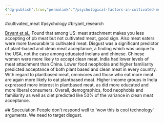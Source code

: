 ```yaml
---
{"dg-publish":true,"permalink":"/psychological-factors-in-cultivated-meat-acceptance/","tags":["#cultivated_meat","#psychology","#bryant_research"],"created":"2025-10-23T17:42:47.551+01:00","updated":"2025-10-23T18:06:08.725+01:00"}
---
```


#cultivated_meat #psychology #bryant_research 

[Bryant et al.,](https://osf.io/fmxwn)  Found that among US: meat attachment makes you less accepting of pb meat but not cultivated meat, good sign. Also meat eaters were more favourable to cultivated meat. 
Disgust was a significant predictor of plant-based and clean meat acceptance, a finding which was unique to the USA, not the case among educated indians and chinese. Chinese women were more likely to accept clean meat. India had lower levels of meat attachment than China. Lower food neophobia and higher familiarity predicted acceptance of both plant based and clean meat in every country. With regard to plantbased meat, omnivores and those who eat more meat are again more likely to eat plantbased meat. Higher income groups in India expressed more interest in plantbased meat, as did more educated and more liberal consumers. Overall, demographics, food neophobia and familiarity as well as diet predicted like 50% of the variance in clean meat acceptance.

## Speculation
People don't respond well to 'wow this is cool technology' arguments. We need to target disgust. 